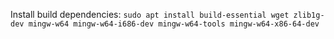 Install build dependencies: `sudo apt install build-essential wget zlib1g-dev mingw-w64 mingw-w64-i686-dev mingw-w64-tools mingw-w64-x86-64-dev`
